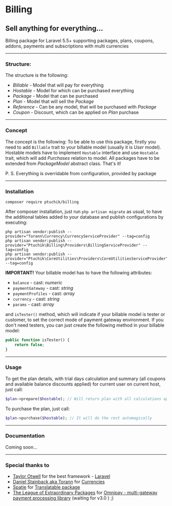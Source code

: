 # Billing
## Sell anything for everything...

Billing package for Laravel 5.5+ supporting packages, plans, coupons, addons, payments and subscriptions with multi currencies

---

### Structure:
The structure is the following:
- *Billable* - Model that will pay for everything
- *Hostable* - Model for which can be purchased everything
- *Package* - Model that can be purchased
- *Plan* - Model that will sell the *Package*
- *Reference* - Can be any model, that will be purchased with *Package*
- *Coupon* - Discount, which can be applied on *Plan* purchase

---

### Concept
The concept is the following:
To be able to use this package, firstly you need to add `Billable` trait to your billable model (usually it is *User* model).
Hostable models have to implement `Hostable` interface and use `Hostable` trait, which will add *Purchases* relation to model.
All packages have to be extended from *PackageModel* abstract class.
That's it!

P. S. Everything is overridable from configuration, provided by package

---

### Installation
```
composer require ptuchik/billing
```

After composer installation, just run `php artisan migrate` as usual, to have the additional tables added to your database and publish configurations by executing:

```
php artisan vendor:publish --provider="Torann\Currency\CurrencyServiceProvider" --tag=config
php artisan vendor:publish --provider="Ptuchik\Billing\Providers\BillingServiceProvider" --tag=config
php artisan vendor:publish --provider="Ptuchik\CoreUtilities\Providers\CoreUtilitiesServiceProvider" --tag=config
```

**IMPORTANT!**
Your billable model has to have the following attributes:
- `balance` - cast: _numeric_
- `paymentGateway` - cast: _string_
- `paymentProfiles` - cast: _array_
- `currency` - cast: _string_
- `params` - cast: _array_

and `isTester()` method, which will indicate if your billable model is tester or customer, to set the correct mode of payment gateway environment. If you don't need testers, you can just create the following method in your billable model:

```php
public function isTester() {
    return false;
}
```

---

### Usage

To get the plan details, with trial days calculation and summary (all coupons and available balance discounts applied) for current user on current host, just call:

```php
$plan->prepare($hostable); // Will return plan with all calculations applied for logged in user
```

To purchase the plan, just call:

```php
$plan->purchase($hostable); // It will do the rest automagically
```

---

### Documentation

Coming soon...

---

### Special thanks to

- [Taylor Otwell](mailto:taylor@laravel.com) for the best framework -  [Laravel](https://laravel.com/)
- [Daniel Stainback aka Torann](mailto:torann@gmail.com) for [Currencies](http://lyften.com/projects/laravel-currency/)
- [Spatie](mailto:info@spatie.be) for [Translatable package](https://github.com/spatie/laravel-translatable)
- [The League of Extraordinary Packages](http://thephpleague.com) for [Omnipay - multi-gateway payment processing library](https://omnipay.thephpleague.com/) (waiting for v3.0 ) ;)
